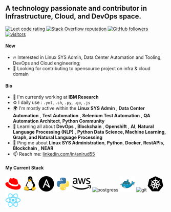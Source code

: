 ## A technology passionate and contributor in Infrastructure, Cloud, and DevOps space.

<p align="left">
  <a href="https://leetcode.com/anarkh55/">
    <img src="https://cp-logo.vercel.app/leetcode/anarkh55" alt="Leet code rating" />
  </a>
  <a href="https://stackoverflow.com/users/18562426/anirud55">
    <img alt="Stack Overflow reputation" src="https://img.shields.io/stackexchange/stackoverflow/r/18562426?color=orange&label=reputation&logo=stackoverflow">
  </a>
  <a href="https://github.com/anirud55?tab=followers">
    <img alt="GitHub followers" src="https://img.shields.io/github/followers/anirud55?color=green&logo=github">
  </a>
  <a href="https://github.com/anirud55">
    <img src="https://komarev.com/ghpvc/?username=anirud55" alt="visitors" />
  </a>

</p>

#### Now

- :fire: Interested in Linux SYS Admin, Data Center Automation and Tooling, DevOps and Cloud engineering;
- :calendar: Looking for contributing to opensource project on infra & cloud domain 

#### Bio

- 🏢 I'm currently working at **IBM Research**
- ⚙️ I daily use : `.yml`, `.sh`, `.py`, `.go`, `.js`
- 🌍 I'm mostly active within the **Linux SYS Admin** , **Data Center Automation** , **Test Automation** , **Selenium Test Automation** , **QA Automation Architect**, **Python Community**
- 🌱 Learning all about **DevOps** , **Blockchain** , **Openshift** , **AI**, **Natural Language Processing (NLP)** , **Python Data Science, Machine Learning, Graph, and Natural Language Processing**
- 💬 Ping me about **Linux SYS Administration**, **Python**, **Docker**, **RestAPIs**, **Blockchain** , **NEAR**
- 📫 Reach me: [linkedin.com/in/anirud55](https://www.linkedin.com/in/anirud55/)


#### My Current Stack

<img height="48" src="img/redhat-original.svg" alt="RedHat"> <img height="48" src="img/linux-original.svg" alt="Linux"> <img height="48" src="img/ansible-original.svg" alt="Ansible"> <img height="48" src="img/python-original.svg" alt="python"> <img height="48" src="img/aws-original.svg" alt="AWS">  <img height="48" src="img/postgresql-original.svg" alt="postgress"> <img height="48" src="img/docker-original.svg" alt="Docker"> <img height="48" src="img/git-original.svg" alt="git"> <img height="48" src="img/k8s-original.svg" alt="Kubernetes"> <img height="48" src="img/react-original.svg" alt="react">